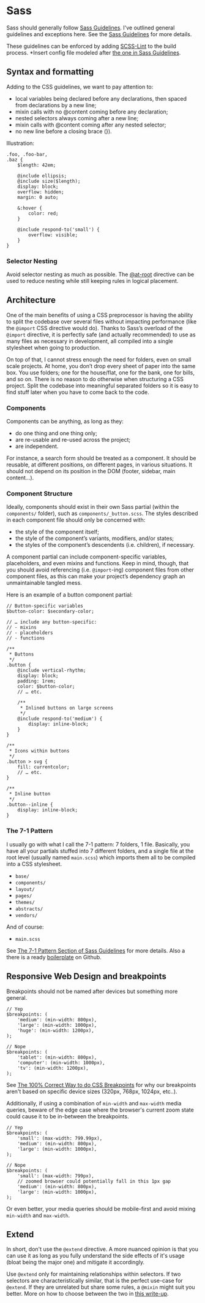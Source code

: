 # Sass
Sass should generally follow [Sass Guidelines](https://sass-guidelin.es). I've outlined general guidelines and exceptions here. See the [Sass Guidelines](https://sass-guidelin.es) for more details.

These guidelines can be enforced by adding [SCSS-Lint](https://github.com/brigade/scss-lint) to the build process. *Insert config file modeled after [the one in Sass Guidelines](https://sass-guidelin.es/#scss-lint).

## Syntax and formatting
Adding to the CSS guidelines, we want to pay attention to:

- local variables being declared before any declarations, then spaced from declarations by a new line;
- mixin calls with no @content coming before any declaration;
- nested selectors always coming after a new line;
- mixin calls with @content coming after any nested selector;
- no new line before a closing brace (}).

Illustration:
```
.foo, .foo-bar,
.baz {
	$length: 42em;

	@include ellipsis;
	@include size($length);
	display: block;
	overflow: hidden;
	margin: 0 auto;

	&:hover {
		color: red;
	}

	@include respond-to('small') {
		overflow: visible;
	}
}
```

### Selector Nesting
Avoid selector nesting as much as possible. The [@at-root](http://sass-lang.com/documentation/file.SASS_REFERENCE.html#at-root) directive can be used to reduce nesting while still keeping rules in logical placement.

## Architecture
One of the main benefits of using a CSS preprocessor is having the ability to split the codebase over several files without impacting performance (like the `@import` CSS directive would do). Thanks to Sass’s overload of the `@import` directive, it is perfectly safe (and actually recommended) to use as many files as necessary in development, all compiled into a single stylesheet when going to production.

On top of that, I cannot stress enough the need for folders, even on small scale projects. At home, you don’t drop every sheet of paper into the same box. You use folders; one for the house/flat, one for the bank, one for bills, and so on. There is no reason to do otherwise when structuring a CSS project. Split the codebase into meaningful separated folders so it is easy to find stuff later when you have to come back to the code.

### Components
Components can be anything, as long as they:

- do one thing and one thing only;
- are re-usable and re-used across the project;
- are independent.

For instance, a search form should be treated as a component. It should be reusable, at different positions, on different pages, in various situations. It should not depend on its position in the DOM (footer, sidebar, main content…).

### Component Structure
Ideally, components should exist in their own Sass partial (within the `components/` folder), such as `components/_button.scss`. The styles described in each component file should only be concerned with:

- the style of the component itself;
- the style of the component’s variants, modifiers, and/or states;
- the styles of the component’s descendents (i.e. children), if necessary.

A component partial can include component-specific variables, placeholders, and even mixins and functions. Keep in mind, though, that you should avoid referencing (i.e. `@import`-ing) component files from other component files, as this can make your project’s dependency graph an unmaintainable tangled mess.

Here is an example of a button component partial:
```
// Button-specific variables
$button-color: $secondary-color;

// … include any button-specific:
// - mixins
// - placeholders
// - functions

/**
 * Buttons
 */
.button {
	@include vertical-rhythm;
	display: block;
	padding: 1rem;
	color: $button-color;
	// … etc.

	/**
	 * Inlined buttons on large screens
	 */
	@include respond-to('medium') {
		display: inline-block;
	}
}

/**
 * Icons within buttons
 */
.button > svg {
	fill: currentcolor;
	// … etc.
}

/**
 * Inline button
 */
.button--inline {
	display: inline-block;
}
```

### The 7-1 Pattern
I usually go with what I call the 7-1 pattern: 7 folders, 1 file. Basically, you have all your partials stuffed into 7 different folders, and a single file at the root level (usually named `main.scss`) which imports them all to be compiled into a CSS stylesheet.

- `base/`
- `components/`
- `layout/`
- `pages/`
- `themes/`
- `abstracts/`
- `vendors/`

And of course:

- `main.scss`

See [The 7-1 Pattern Section of Sass Guidelines](https://sass-guidelin.es/#the-7-1-pattern) for more details. Also a there is a ready [boilerplate](https://github.com/HugoGiraudel/sass-boilerplate) on Github.

## Responsive Web Design and breakpoints
Breakpoints should not be named after devices but something more general.

```
// Yep
$breakpoints: (
	'medium': (min-width: 800px),
	'large': (min-width: 1000px),
	'huge': (min-width: 1200px),
);

// Nope
$breakpoints: (
	'tablet': (min-width: 800px),
	'computer': (min-width: 1000px),
	'tv': (min-width: 1200px),
);
```

See [The 100% Correct Way to do CSS Breakpoints](https://medium.freecodecamp.com/the-100-correct-way-to-do-css-breakpoints-88d6a5ba1862) for why our breakpoints aren't based on specific device sizes (320px, 768px, 1024px, etc..).

Additionally, if using a combination of `min-width` and `max-width` media queries, beware of the edge case where the browser's current zoom state could cause it to be in-between the breakpoints.

```
// Yep
$breakpoints: (
	'small': (max-width: 799.99px),
	'medium': (min-width: 800px),
	'large': (min-width: 1000px),
);

// Nope
$breakpoints: (
	'small': (max-width: 799px),
	// zoomed browser could potentially fall in this 1px gap
	'medium': (min-width: 800px),
	'large': (min-width: 1000px),
);
```

Or even better, your media queries should be mobile-first and avoid mixing `min-width` and `max-width`.

## Extend
In short, don't use the `@extend` directive. A more nuanced opinion is that you can use it as long as you fully understand the side effects of it's usage (bloat being the major one) and mitigate it accordingly.

Use `@extend` only for maintaining relationships within selectors. If two selectors are characteristically similar, that is the perfect use-case for `@extend`. If they are unrelated but share some rules, a `@mixin` might suit you better. More on how to choose between the two in [this write-up](http://csswizardry.com/2014/11/when-to-use-extend-when-to-use-a-mixin/).

